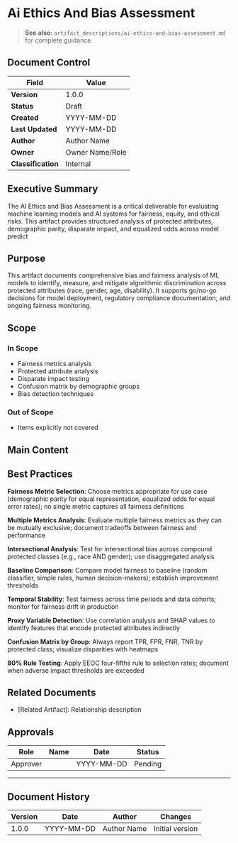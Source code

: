 # Ai Ethics And Bias Assessment

> **See also**: `artifact_descriptions/ai-ethics-and-bias-assessment.md` for complete guidance

## Document Control

| Field | Value |
|-------|-------|
| **Version** | 1.0.0 |
| **Status** | Draft |
| **Created** | YYYY-MM-DD |
| **Last Updated** | YYYY-MM-DD |
| **Author** | Author Name |
| **Owner** | Owner Name/Role |
| **Classification** | Internal |

## Executive Summary

The AI Ethics and Bias Assessment is a critical deliverable for evaluating machine learning models and AI systems for fairness, equity, and ethical risks. This artifact provides structured analysis of protected attributes, demographic parity, disparate impact, and equalized odds across model predict

## Purpose

This artifact documents comprehensive bias and fairness analysis of ML models to identify, measure, and mitigate algorithmic discrimination across protected attributes (race, gender, age, disability). It supports go/no-go decisions for model deployment, regulatory compliance documentation, and ongoing fairness monitoring.

## Scope

### In Scope

- Fairness metrics analysis
- Protected attribute analysis
- Disparate impact testing
- Confusion matrix by demographic groups
- Bias detection techniques

### Out of Scope

- Items explicitly not covered

## Main Content

<!-- Provide detailed content specific to this artifact type -->
<!-- Refer to the artifact description for required sections -->

## Best Practices

**Fairness Metric Selection**: Choose metrics appropriate for use case (demographic parity for equal representation, equalized odds for equal error rates); no single metric captures all fairness definitions

**Multiple Metrics Analysis**: Evaluate multiple fairness metrics as they can be mutually exclusive; document tradeoffs between fairness and performance

**Intersectional Analysis**: Test for intersectional bias across compound protected classes (e.g., race AND gender); use disaggregated analysis

**Baseline Comparison**: Compare model fairness to baseline (random classifier, simple rules, human decision-makers); establish improvement thresholds

**Temporal Stability**: Test fairness across time periods and data cohorts; monitor for fairness drift in production

**Proxy Variable Detection**: Use correlation analysis and SHAP values to identify features that encode protected attributes indirectly

**Confusion Matrix by Group**: Always report TPR, FPR, FNR, TNR by protected class; visualize disparities with heatmaps

**80% Rule Testing**: Apply EEOC four-fifths rule to selection rates; document when adverse impact thresholds are exceeded

## Related Documents

- [Related Artifact]: Relationship description

## Approvals

| Role | Name | Date | Status |
|------|------|------|--------|
| Approver | | YYYY-MM-DD | Pending |

---

## Document History

| Version | Date | Author | Changes |
|---------|------|--------|---------|
| 1.0.0 | YYYY-MM-DD | Author Name | Initial version |
